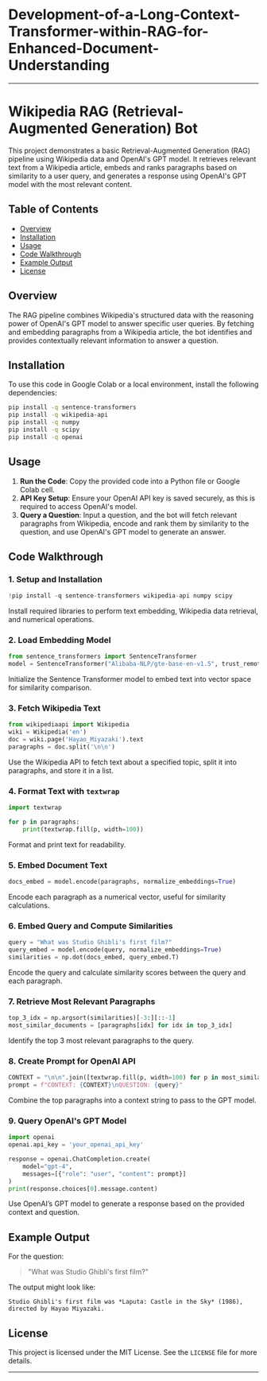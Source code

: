# Development-of-a-Long-Context-Transformer-within-RAG-for-Enhanced-Document-Understanding
---

# Wikipedia RAG (Retrieval-Augmented Generation) Bot

This project demonstrates a basic Retrieval-Augmented Generation (RAG) pipeline using Wikipedia data and OpenAI's GPT model. It retrieves relevant text from a Wikipedia article, embeds and ranks paragraphs based on similarity to a user query, and generates a response using OpenAI's GPT model with the most relevant content.

## Table of Contents
- [Overview](#overview)
- [Installation](#installation)
- [Usage](#usage)
- [Code Walkthrough](#code-walkthrough)
- [Example Output](#example-output)
- [License](#license)

## Overview
The RAG pipeline combines Wikipedia's structured data with the reasoning power of OpenAI's GPT model to answer specific user queries. By fetching and embedding paragraphs from a Wikipedia article, the bot identifies and provides contextually relevant information to answer a question.

## Installation

To use this code in Google Colab or a local environment, install the following dependencies:
```bash
pip install -q sentence-transformers
pip install -q wikipedia-api
pip install -q numpy
pip install -q scipy
pip install -q openai
```

## Usage
1. **Run the Code**: Copy the provided code into a Python file or Google Colab cell.
2. **API Key Setup**: Ensure your OpenAI API key is saved securely, as this is required to access OpenAI's model.
3. **Query a Question**: Input a question, and the bot will fetch relevant paragraphs from Wikipedia, encode and rank them by similarity to the question, and use OpenAI's GPT model to generate an answer.

## Code Walkthrough

### 1. Setup and Installation
```python
!pip install -q sentence-transformers wikipedia-api numpy scipy
```
Install required libraries to perform text embedding, Wikipedia data retrieval, and numerical operations.

### 2. Load Embedding Model
```python
from sentence_transformers import SentenceTransformer
model = SentenceTransformer("Alibaba-NLP/gte-base-en-v1.5", trust_remote_code=True)
```
Initialize the Sentence Transformer model to embed text into vector space for similarity comparison.

### 3. Fetch Wikipedia Text
```python
from wikipediaapi import Wikipedia
wiki = Wikipedia('en')
doc = wiki.page('Hayao_Miyazaki').text
paragraphs = doc.split('\n\n')
```
Use the Wikipedia API to fetch text about a specified topic, split it into paragraphs, and store it in a list.

### 4. Format Text with `textwrap`
```python
import textwrap

for p in paragraphs:
    print(textwrap.fill(p, width=100))
```
Format and print text for readability.

### 5. Embed Document Text
```python
docs_embed = model.encode(paragraphs, normalize_embeddings=True)
```
Encode each paragraph as a numerical vector, useful for similarity calculations.

### 6. Embed Query and Compute Similarities
```python
query = "What was Studio Ghibli's first film?"
query_embed = model.encode(query, normalize_embeddings=True)
similarities = np.dot(docs_embed, query_embed.T)
```
Encode the query and calculate similarity scores between the query and each paragraph.

### 7. Retrieve Most Relevant Paragraphs
```python
top_3_idx = np.argsort(similarities)[-3:][::-1]
most_similar_documents = [paragraphs[idx] for idx in top_3_idx]
```
Identify the top 3 most relevant paragraphs to the query.

### 8. Create Prompt for OpenAI API
```python
CONTEXT = "\n\n".join([textwrap.fill(p, width=100) for p in most_similar_documents])
prompt = f"CONTEXT: {CONTEXT}\nQUESTION: {query}"
```
Combine the top paragraphs into a context string to pass to the GPT model.

### 9. Query OpenAI's GPT Model
```python
import openai
openai.api_key = 'your_openai_api_key'

response = openai.ChatCompletion.create(
    model="gpt-4",
    messages=[{"role": "user", "content": prompt}]
)
print(response.choices[0].message.content)
```
Use OpenAI’s GPT model to generate a response based on the provided context and question.

## Example Output
For the question:
> "What was Studio Ghibli's first film?"

The output might look like:
```
Studio Ghibli's first film was *Laputa: Castle in the Sky* (1986), directed by Hayao Miyazaki.
```

## License
This project is licensed under the MIT License. See the `LICENSE` file for more details.

---
